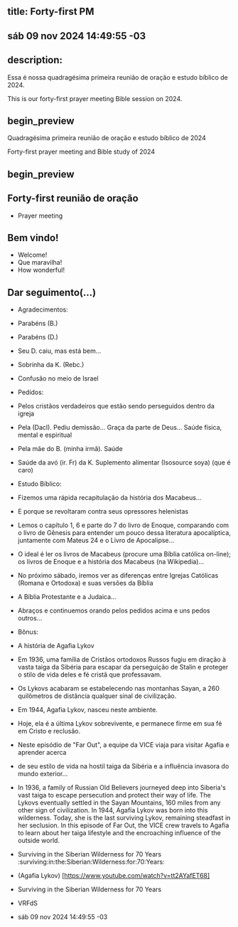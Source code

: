 ## title: Forty-first PM

## sáb 09 nov 2024 14:49:55 -03

## description:

Essa é nossa quadragésima primeira reunião de oração e estudo bíblico de 2024.

This is our forty-first prayer meeting Bible session on 2024.

## begin_preview

Quadragésima primeira reunião de oração e estudo bíblico de 2024

Forty-first prayer meeting and Bible study of 2024

## begin_preview

## Forty-first reunião de oração

- Prayer meeting

## Bem vindo!
- Welcome!
- Que maravilha!
- How wonderful!

## Dar seguimento(...)

- Agradecimentos: 
- Parabéns (B.)
- Parabéns (D.) 
- Seu D. caiu, mas está bem... 
- Sobrinha da K. (Rebc.)
- Confusão no meio de Israel 

- Pedidos:
- Pelos cristãos verdadeiros que estão sendo perseguidos dentro da igreja
- Pela (Dacl). Pediu demissão... Graça da parte de Deus... Saúde física, mental e espiritual
- Pela mãe do B. (minha irmã). Saúde
- Saúde da avó (ir. Fr) da K. Suplemento alimentar (Isosource soya)
 (que é caro)

- Estudo Bíblico:

- Fizemos uma rápida recapitulação da história dos Macabeus... 
- E porque se revoltaram contra seus opressores helenistas
- Lemos o capítulo 1, 6 e parte do 7 do livro de Enoque, comparando com o livro de Gênesis para entender um pouco dessa literatura apocalíptica, juntamente com Mateus 24 e o Livro de Apocalipse...
- O ideal é ler os livros de Macabeus (procure uma Bíblia católica on-line); os livros de Enoque e a história dos Macabeus (na Wikipedia)...
- No próximo sábado, iremos ver as diferenças entre Igrejas Católicas (Romana e Ortodoxa) e suas versões da Bíblia 
- A Bíblia Protestante e a Judaica... 
- Abraços e continuemos orando pelos pedidos acima e uns pedos outros...

- Bônus:

- A história de Agafia Lykov

- Em 1936, uma família de Cristãos ortodoxos Russos fugiu em diração à vasta taiga da Sibéria para escapar da perseguição de Stalin e proteger o stilo de vida deles e fé cristã que professavam.
- Os Lykovs acabaram se estabelecendo nas montanhas Sayan, a 260 quilômetros de distância qualquer sinal de civilização.
- Em 1944, Agafia Lykov, nasceu neste ambiente.
- Hoje, ela é a última Lykov sobrevivente, e permanece firme em sua fé em Cristo e reclusão.
- Neste episódio de "Far Out", a equipe da VICE viaja para visitar Agafia e aprender acerca
- de seu estilo de vida na hostil taiga da Sibéria e a influência invasora do mundo exterior...

- In 1936, a family of Russian Old Believers journeyed deep into Siberia's vast taiga to escape persecution and protect their way of life. The Lykovs eventually settled in the Sayan Mountains, 160 miles from any other sign of civilization. In 1944, Agafia Lykov was born into this wilderness. Today, she is the last surviving Lykov, remaining steadfast in her seclusion. In this episode of Far Out, the VICE crew travels to Agafia to learn about her taiga lifestyle and the encroaching influence of the outside world.

- Surviving in the Siberian Wilderness for 70 Years :surviving:in:the:Siberian:Wilderness:for:70:Years: 

- (Agafia Lykov) [https://www.youtube.com/watch?v=tt2AYafET68]

- Surviving in the Siberian Wilderness for 70 Years

- VRFdS
- sáb 09 nov 2024 14:49:55 -03
